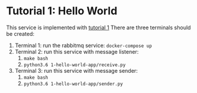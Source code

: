 # Tutorial 1: Hello World

This service is implemented with [tutorial 1](https://www.rabbitmq.com/tutorials/tutorial-one-python.html)
There are three terminals should be created:

1. Terminal 1: run the rabbitmq service: `docker-compose up`
2. Terminal 2: run this service with message listener:
   1. `make bash`
   2. `python3.6 1-hello-world-app/receive.py`
3. Terminal 3: run this service with message sender:
   1. `make bash`
   2. `python3.6 1-hello-world-app/sender.py`
